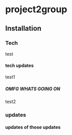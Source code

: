 # project2group

## Installation

### Tech

test

#### tech updates

test1

##### OMFG WHATS GOING ON

test2

### updates

#### updates of those updates
